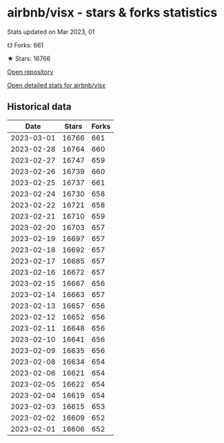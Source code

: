 # airbnb/visx - stars & forks statistics

Stats updated on Mar 2023, 01

☋ Forks: 661

★ Stars: 16766

[Open repository](https://github.com/airbnb/visx)

[Open detailed stats for airbnb/visx](https://reviewgithub.com/rep/airbnb/visx)

## Historical data
| Date | Stars | Forks |
|------|-------|-------|
| 2023-03-01 | 16766 | 661 | 
| 2023-02-28 | 16764 | 660 | 
| 2023-02-27 | 16747 | 659 | 
| 2023-02-26 | 16739 | 660 | 
| 2023-02-25 | 16737 | 661 | 
| 2023-02-24 | 16730 | 658 | 
| 2023-02-22 | 16721 | 658 | 
| 2023-02-21 | 16710 | 659 | 
| 2023-02-20 | 16703 | 657 | 
| 2023-02-19 | 16697 | 657 | 
| 2023-02-18 | 16692 | 657 | 
| 2023-02-17 | 16685 | 657 | 
| 2023-02-16 | 16672 | 657 | 
| 2023-02-15 | 16667 | 656 | 
| 2023-02-14 | 16663 | 657 | 
| 2023-02-13 | 16657 | 656 | 
| 2023-02-12 | 16652 | 656 | 
| 2023-02-11 | 16648 | 656 | 
| 2023-02-10 | 16641 | 656 | 
| 2023-02-09 | 16635 | 656 | 
| 2023-02-08 | 16634 | 654 | 
| 2023-02-06 | 16621 | 654 | 
| 2023-02-05 | 16622 | 654 | 
| 2023-02-04 | 16619 | 654 | 
| 2023-02-03 | 16615 | 653 | 
| 2023-02-02 | 16609 | 652 | 
| 2023-02-01 | 16606 | 652 | 

